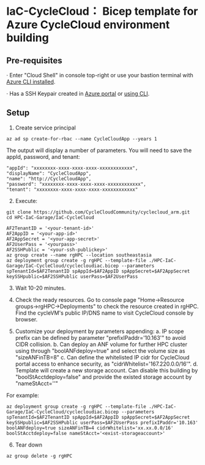 # IaC-CycleCloud： Bicep template for Azure CycleCloud environment building

## Pre-requisites
· Enter "Cloud Shell" in console top-right or use your bastion terminal with [Azure CLI installed](https://docs.microsoft.com/en-us/azure/azure-resource-manager/bicep/install#azure-cli).

· Has a SSH Keypair created in [Azure portal](https://docs.microsoft.com/en-us/azure/virtual-machines/ssh-keys-portal) or [using CLI](https://docs.microsoft.com/en-us/azure/cyclecloud/how-to/install-arm?view=cyclecloud-8#ssh-keypair).

## Setup
1. Create service principal 
 
```shell
az ad sp create-for-rbac --name CycleCloudApp --years 1
```

The output will display a number of parameters. You will need to save the appId, password, and tenant:

 ```
"appId": "xxxxxxxx-xxxx-xxxx-xxxx-xxxxxxxxxxxx",
"displayName": "CycleCloudApp",
"name": "http://CycleCloudApp",
"password": "xxxxxxxx-xxxx-xxxx-xxxx-xxxxxxxxxxxx",
"tenant": "xxxxxxxx-xxxx-xxxx-xxxx-xxxxxxxxxxxx"
```

2. Execute:
	
```shell	
git clone https://github.com/CycleCloudCommunity/cyclecloud_arm.git 
cd HPC-IaC-Garage/IaC-CycleCloud

AF2TenantID = '<your-tenant-id>'
AF2AppID = '<your-app-id>'
AF2AppSecret = '<your-app-secret>'
AF2UserPass = '<yourpass>'
AF2SSHPublic = '<your-ssh-publickey>'
az group create --name rgHPC --location southeastasia
az deployment group create -g rgHPC --template-file ./HPC-IaC-Garage/IaC-CycleCloud/cyclecloudiac.bicep --parameters spTenantId=$AF2TenantID spAppId=$AF2AppID spAppSecret=$AF2AppSecret keySSHpublic=$AF2SSHPublic userPass=$AF2UserPass 
```

3. Wait 10-20 minutes.

4. Check  the ready resources. Go to console page "Home->Resource groups->rgHPC->Deployments" to check the resource created in rgHPC. Find the cycleVM's public IP/DNS name to visit CycleCloud console by browser.

5. Customize your deployment by parameters appending:
a. IP scope prefix can be defined by parameter "prefixIPaddr='10.163'" to avoid CIDR collision.
b. Can deploy an ANF volume for further HPC cluster using through "boolANFdeploy=true" and select the volume size as "sizeANFinTB=8"
c. Can define the whitelisted IP cidr for CycleCloud portal access to enhance security, as "cidrWhitelist='167.220.0.0/16'".
d. Template will create a new storage account. Can disable this building by "boolStAcctdeploy=false" and provide the existed storage account by "nameStAcct='<yourStAcctname>'"

For example: 

```shell
az deployment group create -g rgHPC --template-file ./HPC-IaC-Garage/IaC-CycleCloud/cyclecloudiac.bicep --parameters spTenantId=$AF2TenantID spAppId=$AF2AppID spAppSecret=$AF2AppSecret keySSHpublic=$AF2SSHPublic userPass=$AF2UserPass prefixIPaddr='10.163' boolANFdeploy=true sizeANFinTB=4 cidrWhitelist='xx.xx.0.0/16' boolStAcctdeploy=false nameStAcct='<exist-storageaccount>'
```

6. Tear down

```shell
az group delete -g rgHPC
```





